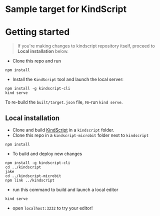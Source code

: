 # Sample target for KindScript

# Getting started

> If you're making changes to kindscript repository itself, proceed to **Local installation** below.

* Clone this repo and run

```
npm install
```

* Install the `KindScript` tool and launch the local server:

```
npm install -g kindscript-cli
kind serve
```
To re-build the `built/target.json` file, re-run `kind serve`.


## Local installation

* Clone and build [KindScript](https://github.com/Microsoft/kindscript) in a `kindscript` folder.
* Clone this repo  in a `kindscript-microbit` folder next to `kindscript`

```
npm install
```
* To build and deploy new changes

```
npm install -g kindscript-cli
cd ../kindscript
jake
cd ../kindscript-microbit
npm link ../kindscript
```
* run this command to build and launch a local editor

```
kind serve
```
* open `localhost:3232` to try your editor!